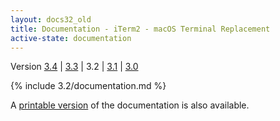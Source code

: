 ```yaml
---
layout: docs32_old
title: Documentation - iTerm2 - macOS Terminal Replacement
active-state: documentation
---
```

<div class="version-selector">
Version <a href="/3.4/documentation.html">3.4</a> | <a href="/3.3/documentation.html">3.3</a> | 3.2 | <a href="/3.1/documentation.html">3.1</a> | <a href="/3.0/documentation.html">3.0</a>
</div>

{% include 3.2/documentation.md %}

A <a href="documentation-one-page.html">printable version</a> of the documentation is also available.
